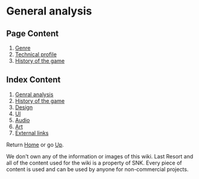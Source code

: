 # **General analysis**
## **Page Content**
1. [Genre]()
2. [Technical profile]()
3. [History of the game]()

## **Index Content**

1. [Genral analysis]()
2. [History of the game]()
3. [Design]()
4. [UI]()
5. [Audio]()
6. [Art]()
7. [External links]()










Return [Home](https://ericlr1.github.io/Proyecto_1_Guerrilla-War/) or go [Up](https://github.com/ericlr1/Proyecto_1_Guerrilla-War/blob/gh-pages/general_analysis.md).

We don't own any of the information or images of this wiki. Last Resort and all of the content used for the wiki is a property of SNK. Every piece of content is used and can be used by anyone for non-commercial projects.
